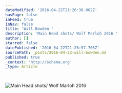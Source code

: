 ```yaml
---
dateModified: '2016-04-22T21:26:38.062Z'
hasPage: false
inFeed: true
inNav: false
title: 'Will Bowden '
description: 'Main Head shots/ Wolf Marloh 2016 '
author: []
starred: false
datePublished: '2016-04-22T21:26:57.705Z'
sourcePath: _posts/2016-04-22-will-bowden.md
published: true
_context: 'http://schema.org'
_type: Article

---
```

![Main Head shots/ Wolf Marloh 2016 ](https://s3-us-west-2.amazonaws.com/the-grid-img/p/fe843a76cf793a2041a4681645a4a0e79e402213.jpg)